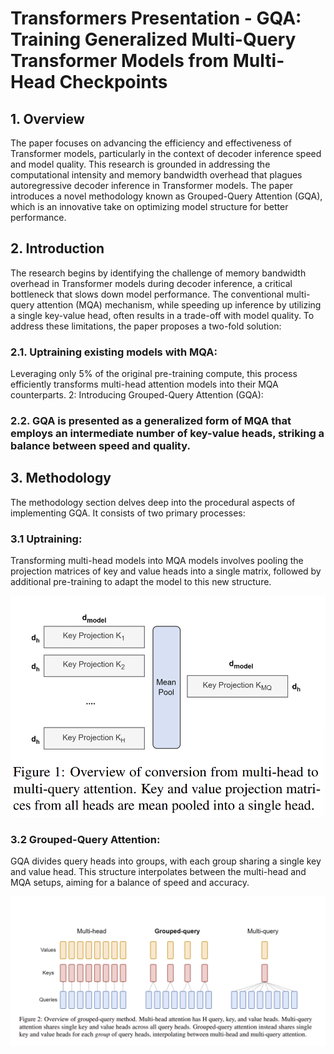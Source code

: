 # Transformers Presentation - GQA: Training Generalized Multi-Query Transformer Models from Multi-Head Checkpoints

## 1. Overview
The paper focuses on advancing the efficiency and effectiveness of Transformer models, particularly in the context of decoder inference speed and model quality. This research is grounded in addressing the computational intensity and memory bandwidth overhead that plagues autoregressive decoder inference in Transformer models. The paper introduces a novel methodology known as Grouped-Query Attention (GQA), which is an innovative take on optimizing model structure for better performance. 

## 2. Introduction

The research begins by identifying the challenge of memory bandwidth overhead in Transformer models during decoder inference, a critical bottleneck that slows down model performance. The conventional multi-query attention (MQA) mechanism, while speeding up inference by utilizing a single key-value head, often results in a trade-off with model quality. To address these limitations, the paper proposes a two-fold solution:

### 2.1. Uptraining existing models with MQA:
Leveraging only 5% of the original pre-training compute, this process efficiently transforms multi-head attention models into their MQA counterparts.
2: Introducing Grouped-Query Attention (GQA):
### 2.2. GQA is presented as a generalized form of MQA that employs an intermediate number of key-value heads, striking a balance between speed and quality.

## 3. Methodology

The methodology section delves deep into the procedural aspects of implementing GQA. It consists of two primary processes:

### 3.1 Uptraining: 

Transforming multi-head models into MQA models involves pooling the projection matrices of key and value heads into a single matrix, followed by additional pre-training to adapt the model to this new structure.

![Screenshot of a comment on a GitHub issue showing an image, added in the Markdown, of an Octocat smiling and raising a tentacle.](https://github.com/FrankYang7777/GQA-Transformers-Presentation/blob/main/Overview%20Of%20Conversion%20from%20multi-head%20to%20multi-query%20attention.png)

### 3.2 Grouped-Query Attention: 

GQA divides query heads into groups, with each group sharing a single key and value head. This structure interpolates between the multi-head and MQA setups, aiming for a balance of speed and accuracy.

![Screenshot of a comment on a GitHub issue showing an image, added in the Markdown, of an Octocat smiling and raising a tentacle.](https://github.com/FrankYang7777/GQA-Transformers-Presentation/blob/main/Overview%20of%20grouped-query%20method.png)
